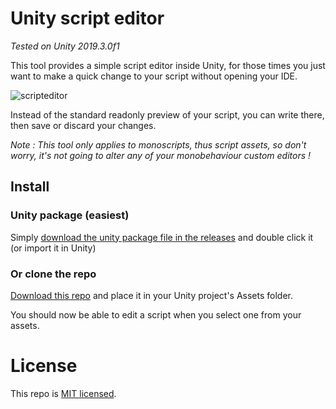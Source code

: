 # Unity script editor

_Tested on Unity 2019.3.0f1_

This tool provides a simple script editor inside Unity, for those times you just want to make a quick change to your script without opening your IDE.

![scripteditor](https://user-images.githubusercontent.com/19146183/69907491-3321be80-13d6-11ea-9dc6-bb12a5fab4e1.png)

Instead of the standard readonly preview of your script, you can write there, then save or discard your changes.

_Note : This tool only applies to monoscripts, thus script assets, so don't worry, it's not going to alter any of your monobehaviour custom editors !_

## Install
### Unity package (easiest)
Simply [download the unity package file in the releases](https://github.com/Telroshan/Unity-script-editor/releases/download/1.0/ScriptEditor.unitypackage) and double click it (or import it in Unity)
### Or clone the repo
[Download this repo](https://github.com/Telroshan/Unity-script-editor/archive/master.zip) and place it in your Unity project's Assets folder.


You should now be able to edit a script when you select one from your assets.

# License
This repo is [MIT licensed](https://github.com/Telroshan/Unity-script-editor/blob/master/LICENSE).

